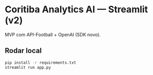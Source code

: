 # Coritiba Analytics AI — Streamlit (v2)

MVP com API-Football + OpenAI (SDK novo).

## Rodar local
```bash
pip install -r requirements.txt
streamlit run app.py
